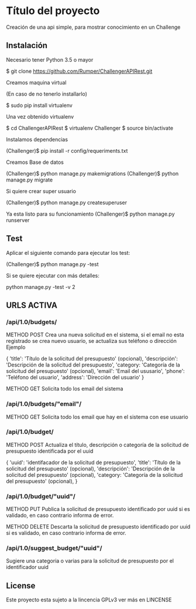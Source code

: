 # Título del proyecto

Creación de una api simple, para mostrar conocimiento en un Challenge


## Instalación

Necesario tener Python 3.5 o mayor

$ git clone https://github.com/Rumper/ChallengerAPIRest.git

Creamos maquina virtual

(En caso de no tenerlo installarlo)

$ sudo pip install virtualenv

Una vez obtenido virtualenv

$ cd ChallengerAPIRest
$ virtualenv Challenger
$ source bin/activate

Instalamos dependencias

(Challenger)$ pip install -r config/requeriments.txt

Creamos Base de datos

(Challenger)$ python manage.py makemigrations
(Challenger)$ python manage.py migrate


Si quiere crear super usuario

(Challenger)$ python manage.py createsuperuser

Ya esta listo para su funcionamiento
(Challenger)$ python manage.py runserver

## Test

Aplicar el siguiente comando para ejecutar los test:

(Challenger)$ python manage.py -test

Si se quiere ejecutar con más detalles:

python manage.py -test -v 2


## URLS ACTIVA

### /api/1.0/budgets/

METHOD POST
Crea una nueva solicitud en el sistema, si el email no esta registrado se crea nuevo usuario,
se actualiza sus teléfono o dirección
Ejemplo

{
  'title': 'Título de la solicitud del presupuesto' (opcional),
  'descripción': 'Descripción de la solicitud del presupuesto',
  'category: 'Categoría de la solicitud del presupuesto' (opcional),
  'email': 'Email del ususario',
  'phone': 'Teléfono del usuario',
  'address': 'Dirección del usuario'
}

METHOD GET
Solicita todo los email del sistema

### /api/1.0/budgets/"email"/

METHOD GET
Solicita todo los email que hay en el sistema con ese usuario


### /api/1.0/budget/

METHOD POST
Actualiza el título, descripción o categoría de la solicitud de presupuesto identificada por el uuid

{
   'uuid': 'identifacador de la solicitud de presupuesto',
   'title': 'Título de la solicitud del presupuesto' (opcional),
   'descripción': 'Descripción de la solicitud del presupuesto' (opcional),
   'category: 'Categoría de la solicitud del presupuesto' (opcional),
}


### /api/1.0/budget/"uuid"/

METHOD PUT
Publica la solicitud de presupuesto identificado por uuid si es validado, en caso contrario informa de error.

METHOD DELETE
Descarta la solicitud de presupuesto identificado por uuid si es validado, en caso contrario informa de error.


### /api/1.0/suggest_budget/"uuid"/

Sugiere una categoria o varias para la solicitud de presupuesto por el identificador uuid

## License

Este proyecto esta sujeto a la lincencia GPLv3 ver más en LINCENSE

